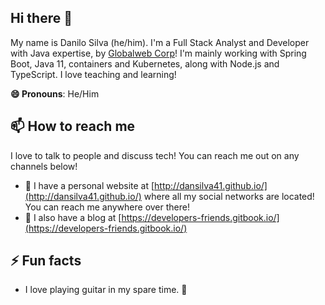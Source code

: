 ## Hi there 👋

My name is Danilo Silva (he/him). I'm a Full Stack Analyst and Developer with Java expertise, by [Globalweb Corp](https://www.globalweb.com.br/)!
I'm mainly working with Spring Boot, Java 11, containers and Kubernetes, along with Node.js and TypeScript. I love teaching and learning!

**😄 Pronouns**: He/Him

## 📫 How to reach me

I love to talk to people and discuss tech! You can reach me out on any channels below!

- 🔗 I have a personal website at [http://dansilva41.github.io/](http://dansilva41.github.io/) where all my social networks are located! You can reach me anywhere over there!
- 📝 I also have a blog at [https://developers-friends.gitbook.io/](https://developers-friends.gitbook.io/)

## ⚡ Fun facts

- I love playing guitar in my spare time. 🍻
